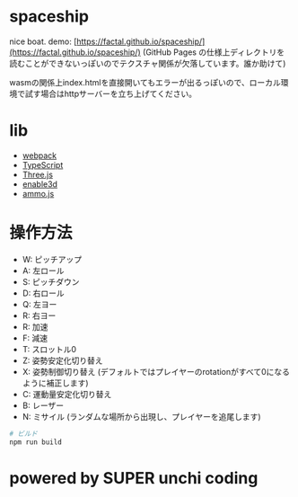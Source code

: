 # spaceship

nice boat. demo: [https://factal.github.io/spaceship/](https://factal.github.io/spaceship/) (GitHub Pages の仕様上ディレクトリを読むことができないっぽいのでテクスチャ関係が欠落しています。誰か助けて)

wasmの関係上index.htmlを直接開いてもエラーが出るっぽいので、ローカル環境で試す場合はhttpサーバーを立ち上げてください。

# lib
- [webpack](https://webpack.js.org/)
- [TypeScript](https://www.typescriptlang.org/)
- [Three.js](https://threejs.org/)
- [enable3d](https://enable3d.io/)
- [ammo.js](https://github.com/kripken/ammo.js)

# 操作方法
- W: ピッチアップ
- A: 左ロール
- S: ピッチダウン
- D: 右ロール
- Q: 左ヨー
- R: 右ヨー
- R: 加速
- F: 減速
- T: スロットル0
- Z: 姿勢安定化切り替え
- X: 姿勢制御切り替え (デフォルトではプレイヤーのrotationがすべて0になるように補正します)
- C: 運動量安定化切り替え
- B: レーザー
- N: ミサイル (ランダムな場所から出現し、プレイヤーを追尾します)

```sh
# ビルド
npm run build
```

# powered by SUPER unchi coding
